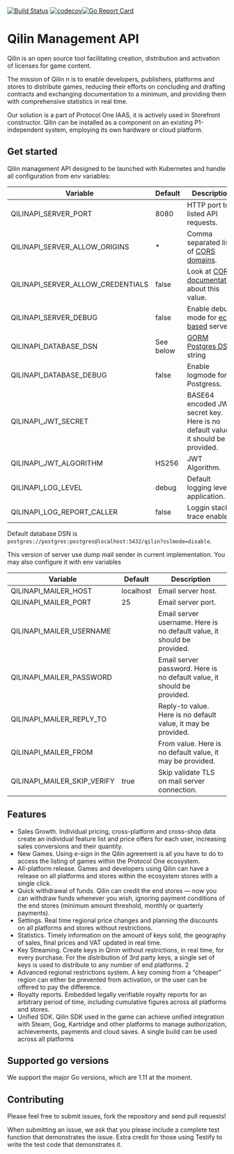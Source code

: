 [![Build Status](https://travis-ci.org/ProtocolONE/qilin.api.svg?branch=master)](https://travis-ci.org/ProtocolONE/qilin.api) [![codecov](https://codecov.io/gh/ProtocolONE/qilin.api/branch/master/graph/badge.svg)](https://codecov.io/gh/ProtocolONE/qilin.api)[![Go Report Card](https://goreportcard.com/badge/github.com/ProtocolONE/qilin.api)](https://goreportcard.com/report/github.com/ProtocolONE/qilin.api)

# Qilin Management API

Qilin is an open source tool facilitating creation, distribution and activation of licenses for game content. 

The mission of Qilin n is to enable developers, publishers, platforms and stores to distribute games,
reducing their efforts on concluding and drafting contracts and exchanging documentation to a
minimum, and providing them with comprehensive statistics in real time.

Our solution is a part of Protocol One IAAS, it is actively used in Storefront constructor. Qilin
can be installed as a component on an existing P1-independent system, employing its own
hardware or cloud platform.

## Get started

Qilin management API designed to be launched with Kubernetes and handle all configuration from env variables:

| Variable                      | Default                                                           | Description                                                                                                                                |
|-------------------------------|-------------------------------------------------------------------|--------------------------------------------------------------------------------------------------------------------------------------------|
| QILINAPI_SERVER_PORT              | 8080                                                              | HTTP port to listed API requests.                                                                                                          |
| QILINAPI_SERVER_ALLOW_ORIGINS     | *                                                                 | Comma separated list of [CORS domains](https://developer.mozilla.org/en-US/docs/Web/HTTP/Headers/Access-Control-Allow-Origin).             |
| QILINAPI_SERVER_ALLOW_CREDENTIALS | false                                                             | Look at [CORS documentation](https://developer.mozilla.org/en-US/docs/Web/HTTP/Headers/Access-Control-Allow-Credentials) about this value. |
| QILINAPI_SERVER_DEBUG             | false                                                             | Enable debug mode for [echo based](https://echo.labstack.com/) server.                                                                     |
| QILINAPI_DATABASE_DSN             | See below                                                         | [GORM Postgres DSN](http://doc.gorm.io/database.html#connecting-to-a-database) string                                                      |
| QILINAPI_DATABASE_DEBUG           | false                                                             | Enable logmode for Postgress.                                                                                                              |
| QILINAPI_JWT_SECRET               |                                                                   | BASE64 encoded JWT secret key. Here is no default value, it should be provided.                                                            |
| QILINAPI_JWT_ALGORITHM            | HS256                                                             | JWT Algorithm.                                                                                                                             |
| QILINAPI_LOG_LEVEL                | debug                                                             | Default logging level in application.                                                                                                      |
| QILINAPI_LOG_REPORT_CALLER        | false                                                             | Loggin stack trace enable.                                                                                                                 |

Default database DSN is `postgres://postgres:postgres@localhost:5432/qilin?sslmode=disable`. 

This version of server use dump mail sender in current implementation. You may also configure it with env variables


| Variable                | Default   | Description                                                             |
|-------------------------|-----------|-------------------------------------------------------------------------|
| QILINAPI_MAILER_HOST        | localhost | Email server host.                                                      |
| QILINAPI_MAILER_PORT        | 25        | Email server port.                                                      |
| QILINAPI_MAILER_USERNAME    |           | Email server username. Here is no default value, it should be provided. |
| QILINAPI_MAILER_PASSWORD    |           | Email server password. Here is no default value, it should be provided. |
| QILINAPI_MAILER_REPLY_TO    |           | Reply-to value. Here is no default value, it may be provided.           |
| QILINAPI_MAILER_FROM        |           | From value. Here is no default value, it may be provided.               |
| QILINAPI_MAILER_SKIP_VERIFY | true      | Skip validate TLS on mail server connection.                            |
 
## Features

 * Sales Growth. ​Individual pricing, cross-platform and cross-shop data create an
individual feature list and price offers for each user, increasing sales conversions and
their quantity.
 * New Games. ​Using e-sign in the Qilin agreement is all you have to do to access the
listing of games within the Protocol One ecosystem.
 * All-platform release.​ Games and developers using Qilin can have a release on all
platforms and stores within the ecosystem stores with a single click.
 * Quick withdrawal of funds.​ Qilin can credit the end stores — now you can withdraw
funds whenever you wish, ignoring payment conditions of the end stores (minimum
amount threshold, monthly or quarterly payments).
 * Settings. ​Real time regional price changes and planning the discounts on all
platforms and stores without restrictions.
 * Statistics.​ Timely information on the amount of keys sold, the geography of sales,
final prices and VAT updated in real time.
 * Key Streaming​. Create keys in Qinin without restrictions, in real time, for every
purchase. For the distribution of 3rd party keys, a single set of keys is used to
distribute to any number of end platforms.
2
 * Advanced regional restrictions system.​ A key coming from a “cheaper” region can
either be prevented from activation, or the user can be offered to pay the difference.
 * Royalty reports.​ Embedded legally verifiable royalty reports for an arbitrary period of
time, including cumulative figures across all platforms and stores.
 * Unified SDK.​ Qilin SDK used in the game can achieve unified integration with
Steam, Gog, Kartridge and other platforms to manage authorization, achievements,
payments and cloud saves. A single build can be used across all platforms

## Supported go versions
We support the major Go versions, which are 1.11 at the moment.

## Contributing
Please feel free to submit issues, fork the repository and send pull requests!

When submitting an issue, we ask that you please include a complete test function that demonstrates the issue. Extra credit for those using Testify to write the test code that demonstrates it.
